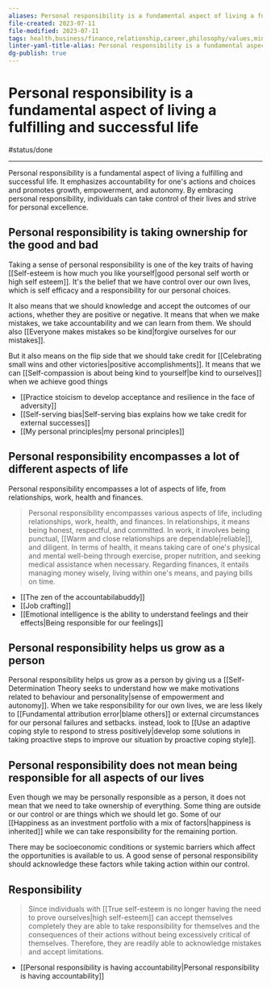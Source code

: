 ```yaml
---
aliases: Personal responsibility is a fundamental aspect of living a fulfilling and successful life, taking ownership, personal responsibility, personal accountability, personal choices, control over our own lives, ownership over actions, making mistakes, taking responsibility, taking action within our control, take responsibility for actions, taking ownership over one's actions
file-created: 2023-07-11
file-modified: 2023-07-11
tags: health,business/finance,relationship,career,philosophy/values,mindset
linter-yaml-title-alias: Personal responsibility is a fundamental aspect of living a fulfilling and successful life
dg-publish: true
---
```


# Personal responsibility is a fundamental aspect of living a fulfilling and successful life

#status/done

---

Personal responsibility is a fundamental aspect of living a fulfilling and successful life. It emphasizes accountability for one's actions and choices and promotes growth, empowerment, and autonomy. By embracing personal responsibility, individuals can take control of their lives and strive for personal excellence.

## Personal responsibility is taking ownership for the good and bad

Taking a sense of personal responsibility is one of the key traits of having [[Self-esteem is how much you like yourself|good personal self worth or high self esteem]]. It's the belief that we have control over our own lives, which is self efficacy and a responsibility for our personal choices.

It also means that we should knowledge and accept the outcomes of our actions, whether they are positive or negative. It means that when we make mistakes, we take accountability and we can learn from them. We should also [[Everyone makes mistakes so be kind|forgive ourselves for our mistakes]].

But it also means on the flip side that we should take credit for [[Celebrating small wins and other victories|positive accomplishments]]. It means that we can [[Self-compassion is about being kind to yourself|be kind to ourselves]] when we achieve good things

- [[Practice stoicism to develop acceptance and resilience in the face of adversity]]
- [[Self-serving bias|Self-serving bias explains how we take credit for external successes]]
- [[My personal principles|my personal principles]]

## Personal responsibility encompasses a lot of different aspects of life

Personal responsibility encompasses a lot of aspects of life, from relationships, work, health and finances.

> Personal responsibility encompasses various aspects of life, including relationships, work, health, and finances. In relationships, it means being honest, respectful, and committed. In work, it involves being punctual, [[Warm and close relationships are dependable|reliable]], and diligent. In terms of health, it means taking care of one's physical and mental well-being through exercise, proper nutrition, and seeking medical assistance when necessary. Regarding finances, it entails managing money wisely, living within one's means, and paying bills on time.

- [[The zen of the accountabilabuddy]]
- [[Job crafting]]
- [[Emotional intelligence is the ability to understand feelings and their effects|Being responsible for our feelings]]

## Personal responsibility helps us grow as a person

Personal responsibility helps us grow as a person by giving us a [[Self-Determination Theory seeks to understand how we make motivations related to behaviour and personality|sense of empowerment and autonomy]]. When we take responsibility for our own lives, we are less likely to [[Fundamental attribution error|blame others]] or external circumstances for our personal failures and setbacks. instead, look to [[Use an adaptive coping style to respond to stress positively|develop some solutions in taking proactive steps to improve our situation by proactive coping style]].

## Personal responsibility does not mean being responsible for all aspects of our lives

Even though we may be personally responsible as a person, it does not mean that we need to take ownership of everything. Some thing are outside or our control or are things which we should let go. Some of our [[Happiness as an investment portfolio with a mix of factors|happiness is inherited]] while we can take responsibility for the remaining portion.

There may be socioeconomic conditions or systemic barriers which affect the opportunities is available to us. A good sense of personal responsibility should acknowledge these factors while taking action within our control.


## Responsibility

> Since individuals with [[True self-esteem is no longer having the need to prove ourselves|high self-esteem]] can accept themselves completely they are able to take responsibility for themselves and the consequences of their actions without being excessively critical of themselves. Therefore, they are readily able to acknowledge mistakes and accept limitations.

- [[Personal responsibility is having accountability|Personal responsibility is having accountability]]